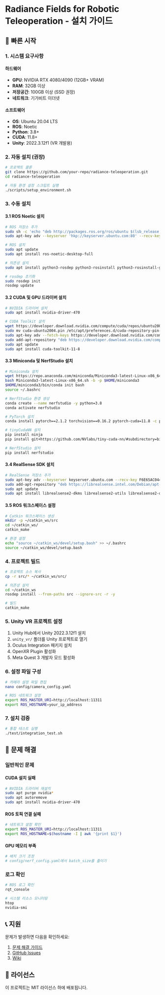 # Radiance Fields for Robotic Teleoperation - 설치 가이드

## 🚀 빠른 시작

### 1. 시스템 요구사항

#### 하드웨어
- **GPU**: NVIDIA RTX 4080/4090 (12GB+ VRAM)
- **RAM**: 32GB 이상
- **저장공간**: 100GB 이상 (SSD 권장)
- **네트워크**: 기가비트 이더넷

#### 소프트웨어
- **OS**: Ubuntu 20.04 LTS
- **ROS**: Noetic
- **Python**: 3.8+
- **CUDA**: 11.8+
- **Unity**: 2022.3.12f1 (VR 개발용)

### 2. 자동 설치 (권장)

```bash
# 프로젝트 클론
git clone https://github.com/your-repo/radiance-teleoperation.git
cd radiance-teleoperation

# 자동 환경 설정 스크립트 실행
./scripts/setup_environment.sh
```

### 3. 수동 설치

#### 3.1 ROS Noetic 설치

```bash
# ROS 저장소 추가
sudo sh -c 'echo "deb http://packages.ros.org/ros/ubuntu $(lsb_release -sc) main" > /etc/apt/sources.list.d/ros-latest.list'
sudo apt-key adv --keyserver 'hkp://keyserver.ubuntu.com:80' --recv-key C1CF6E31E6BADE8868B172B4F42ED6FBAB17C654

# ROS 설치
sudo apt update
sudo apt install ros-noetic-desktop-full

# 의존성 설치
sudo apt install python3-rosdep python3-rosinstall python3-rosinstall-generator python3-wstool build-essential

# rosdep 초기화
sudo rosdep init
rosdep update
```

#### 3.2 CUDA 및 GPU 드라이버 설치

```bash
# NVIDIA 드라이버 설치
sudo apt install nvidia-driver-470

# CUDA Toolkit 설치
wget https://developer.download.nvidia.com/compute/cuda/repos/ubuntu2004/x86_64/cuda-ubuntu2004.pin
sudo mv cuda-ubuntu2004.pin /etc/apt/preferences.d/cuda-repository-pin-600
sudo apt-key adv --fetch-keys https://developer.download.nvidia.com/compute/cuda/repos/ubuntu2004/x86_64/7fa2af80.pub
sudo add-apt-repository "deb https://developer.download.nvidia.com/compute/cuda/repos/ubuntu2004/x86_64/ /"
sudo apt update
sudo apt install cuda-toolkit-11-8
```

#### 3.3 Miniconda 및 NerfStudio 설치

```bash
# Miniconda 설치
wget https://repo.anaconda.com/miniconda/Miniconda3-latest-Linux-x86_64.sh
bash Miniconda3-latest-Linux-x86_64.sh -b -p $HOME/miniconda3
$HOME/miniconda3/bin/conda init bash
source ~/.bashrc

# NerfStudio 환경 생성
conda create --name nerfstudio -y python=3.8
conda activate nerfstudio

# PyTorch 설치
conda install pytorch==2.1.2 torchvision==0.16.2 pytorch-cuda=11.8 -c pytorch -c nvidia -y

# tinyCudaNN 설치
pip install ninja
pip install git+https://github.com/NVlabs/tiny-cuda-nn/#subdirectory=bindings/torch

# NerfStudio 설치
pip install nerfstudio
```

#### 3.4 RealSense SDK 설치

```bash
# RealSense 저장소 추가
sudo apt-key adv --keyserver keyserver.ubuntu.com --recv-key F6E65AC044F831AC80A06380C8B3A55A6F3EFCDE
sudo add-apt-repository "deb https://librealsense.intel.com/Debian/apt-repo $(lsb_release -cs) main"
sudo apt update
sudo apt install librealsense2-dkms librealsense2-utils librealsense2-dev
```

#### 3.5 ROS 워크스페이스 설정

```bash
# Catkin 워크스페이스 생성
mkdir -p ~/catkin_ws/src
cd ~/catkin_ws/
catkin_make

# 환경 설정
echo "source ~/catkin_ws/devel/setup.bash" >> ~/.bashrc
source ~/catkin_ws/devel/setup.bash
```

### 4. 프로젝트 빌드

```bash
# 프로젝트 소스 복사
cp -r src/* ~/catkin_ws/src/

# 의존성 설치
cd ~/catkin_ws
rosdep install --from-paths src --ignore-src -r -y

# 빌드
catkin_make
```

### 5. Unity VR 프로젝트 설정

1. Unity Hub에서 Unity 2022.3.12f1 설치
2. `unity_vr/` 폴더를 Unity 프로젝트로 열기
3. Oculus Integration 패키지 설치
4. OpenXR Plugin 활성화
5. Meta Quest 3 개발자 모드 활성화

### 6. 설정 파일 구성

```bash
# 카메라 설정 파일 편집
nano config/camera_config.yaml

# ROS 네트워크 설정
export ROS_MASTER_URI=http://localhost:11311
export ROS_HOSTNAME=your_ip_address
```

### 7. 설치 검증

```bash
# 통합 테스트 실행
./test/integration_test.sh
```

## 🔧 문제 해결

### 일반적인 문제

#### CUDA 설치 실패
```bash
# NVIDIA 드라이버 재설치
sudo apt purge nvidia*
sudo apt autoremove
sudo apt install nvidia-driver-470
```

#### ROS 토픽 연결 실패
```bash
# 네트워크 설정 확인
export ROS_MASTER_URI=http://localhost:11311
export ROS_HOSTNAME=$(hostname -I | awk '{print $1}')
```

#### GPU 메모리 부족
```bash
# 배치 크기 조정
# config/nerf_config.yaml에서 batch_size를 줄이기
```

### 로그 확인

```bash
# ROS 로그 확인
rqt_console

# 시스템 리소스 모니터링
htop
nvidia-smi
```

## 📞 지원

문제가 발생하면 다음을 확인하세요:

1. [문제 해결 가이드](docs/TROUBLESHOOTING.md)
2. [GitHub Issues](https://github.com/your-repo/radiance-teleoperation/issues)
3. [Wiki](https://github.com/your-repo/radiance-teleoperation/wiki)

## 📄 라이선스

이 프로젝트는 MIT 라이선스 하에 배포됩니다.
